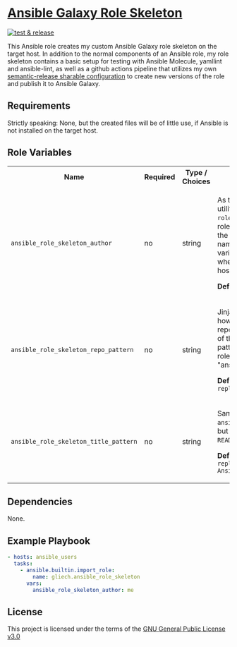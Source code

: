 # [Ansible Galaxy Role Skeleton][1]

[![test & release][2]][3]

This Ansible role creates my custom Ansible Galaxy role skeleton on the target
host. In addition to the normal components of an Ansible role, my role skeleton
contains a basic setup for testing with Ansible Molecule, yamllint and
ansible-lint, as well as a github actions pipeline that utilizes my own
[semantic-release sharable configuration][4] to create new versions of the role
and publish it to Ansible Galaxy.

## Requirements

Strictly speaking: None, but the created files will be of little use, if Ansible
is not installed on the target host.

## Role Variables

<table>
<tr><th>Name</th><th>Required</th><th>Type / Choices</th><th>Description</th></tr>
<tr><td><code>ansible_role_skeleton_author</code></td>
<td>no</td>
<td>string</td>
<td>

As the Ansible Galaxy command line utility allows you to only template the
`role_name` when initializing a new role, this role allows you to customize the
name of the author (and role namespace), which appears in various places in an
ansible role, when we put the skeleton on the host.

**Default:** `"change_me"`
</td></tr>


<tr><td><code>ansible_role_skeleton_repo_pattern</code></td>
<td>no</td>
<td>string</td>
<td>

Jinja2 template string that describes how the name of the github repository is
derived from the name of the name of the role. The default pattern replaces
underscores in the role name with dashes and appends "ansible-role" to the
repository name

**Default:** `"{{ role_name | replace("_", "-") }}-ansible-role"`
</td></tr>


<tr><td><code>ansible_role_skeleton_title_pattern</code></td>
<td>no</td>
<td>string</td>
<td>

Same idea as the `ansible_role_skeleton_repo_pattern`, but for the title as it
appears in the `README.md`.

**Default:** `"{{ role_name | replace("_", " ") | title }} Ansible Role"`
</td></tr>
</table>

## Dependencies

None.

## Example Playbook

```yaml
- hosts: ansible_users
  tasks:
    - ansible.builtin.import_role:
        name: gliech.ansible_role_skeleton
      vars:
        ansible_role_skeleton_author: me
```

## License

This project is licensed under the terms of the [GNU General Public License v3.0](LICENSE)

[1]: https://galaxy.ansible.com/ui/standalone/roles/gliech/ansible_role_skeleton/
[2]: https://github.com/gliech/ansible-role-skeleton/actions/workflows/release.yml/badge.svg
[3]: https://github.com/gliech/ansible-role-skeleton/actions/workflows/release.yml
[4]: https://github.com/gliech/semantic-release-config-github-ansible-role
